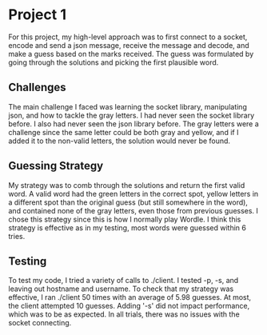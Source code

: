 # Project 1
For this project, my high-level approach was to first connect to a socket, encode and send a json message, receive the message and decode, and make a guess based on the marks received. The guess was formulated by going through the solutions and picking the first plausible word.  

## Challenges
The main challenge I faced was learning the socket library, manipulating json, and how to tackle the gray letters. I had never seen the socket library before. I also had never seen the json library before. The gray letters were a challenge since the same letter could be both gray and yellow, and if I added it to the non-valid letters, the solution would never be found. 

## Guessing Strategy
My strategy was to comb through the solutions and return the first valid word. A valid word had the green letters in the correct spot, yellow letters in a different spot than the original guess (but still somewhere in the word), and contained none of the gray letters, even those from previous guesses. I chose this strategy since this is how I normally play Wordle. I think this strategy is effective as in my testing, most words were guessed within 6 tries.

## Testing
To test my code, I tried a variety of calls to ./client. I tested -p, -s, and leaving out hostname and username. To check that my strategy was effective, I ran ./client 50 times with an average of 5.98 guesses. At most, the client attempted 10 guesses. Adding '-s' did not impact performance, which was to be as expected. In all trials, there was no issues with the socket connecting.